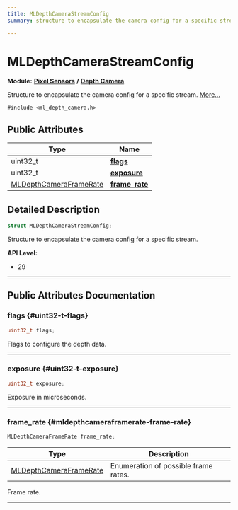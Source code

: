 ```yaml
---
title: MLDepthCameraStreamConfig
summary: structure to encapsulate the camera config for a specific stream. 

---
```


# MLDepthCameraStreamConfig

**Module:** **[Pixel Sensors](/versioned_docs/version-31-Aug-2023/api-ref/api/Modules/group___pixel_sensors/group___pixel_sensors.md)** **/** **[Depth Camera](/versioned_docs/version-31-Aug-2023/api-ref/api/Modules/group___pixel_sensors/group___d_cam/group___d_cam.md)**



Structure to encapsulate the camera config for a specific stream.  [More...](#detailed-description)


`#include <ml_depth_camera.h>`

## Public Attributes

| Type           | Name           |
| -------------- | -------------- |
| uint32_t | **[flags](/versioned_docs/version-31-Aug-2023/api-ref/api/Modules/group___pixel_sensors/group___d_cam/struct_m_l_depth_camera_stream_config.md#uint32-t-flags)**  |
| uint32_t | **[exposure](/versioned_docs/version-31-Aug-2023/api-ref/api/Modules/group___pixel_sensors/group___d_cam/struct_m_l_depth_camera_stream_config.md#uint32-t-exposure)**  |
| [MLDepthCameraFrameRate](/versioned_docs/version-31-Aug-2023/api-ref/api/Modules/group___pixel_sensors/group___d_cam/group___d_cam.md#enums-mldepthcameraframerate) | **[frame_rate](/versioned_docs/version-31-Aug-2023/api-ref/api/Modules/group___pixel_sensors/group___d_cam/struct_m_l_depth_camera_stream_config.md#mldepthcameraframerate-frame-rate)**  |

## Detailed Description

```cpp
struct MLDepthCameraStreamConfig;
```

Structure to encapsulate the camera config for a specific stream. 




**API Level:**
  * 29




-----------
## Public Attributes Documentation

### flags {#uint32-t-flags}

```cpp
uint32_t flags;
```


Flags to configure the depth data. 





-----------

### exposure {#uint32-t-exposure}

```cpp
uint32_t exposure;
```


Exposure in microseconds. 





-----------

### frame_rate {#mldepthcameraframerate-frame-rate}

```cpp
MLDepthCameraFrameRate frame_rate;
```



| Type | Description |
|--|--|
| [MLDepthCameraFrameRate](/versioned_docs/version-31-Aug-2023/api-ref/api/Modules/group___pixel_sensors/group___d_cam/group___d_cam.md#enums-mldepthcameraframerate) | Enumeration of possible frame rates.  |


Frame rate. 





-----------


